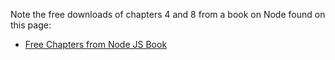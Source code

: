 

Note the free downloads of chapters 4 and 8 from a book on Node found on this page:

-	[Free Chapters from Node JS Book](http://manning.com/cantelon/)
